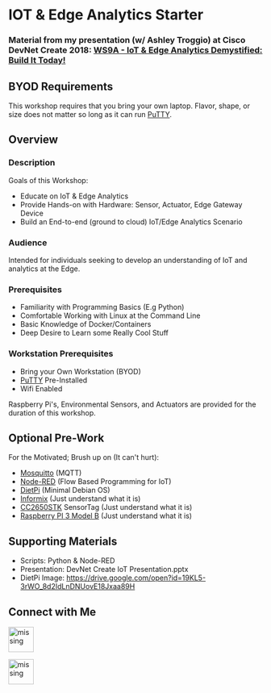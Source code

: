 # IOT & Edge Analytics Starter
### Material from my presentation (w/ Ashley Troggio) at Cisco DevNet Create 2018: [WS9A - IoT & Edge Analytics Demystified: Build It Today!](https://www.devnetcreate.io/2018/pages/agenda/agenda.html)

## BYOD Requirements
This workshop requires that you bring your own laptop. Flavor, shape, or size does not matter so long as it can run [PuTTY](https://www.putty.org/).

## Overview
### Description
Goals of this Workshop:

* Educate on IoT & Edge Analytics
* Provide Hands-on with Hardware: Sensor, Actuator, Edge Gateway Device
* Build an End-to-end (ground to cloud) IoT/Edge Analytics Scenario

### Audience
Intended for individuals seeking to develop an understanding of IoT and analytics at the Edge.
### Prerequisites
* Familiarity with Programming Basics (E.g Python)
* Comfortable Working with Linux at the Command Line
* Basic Knowledge of Docker/Containers
* Deep Desire to Learn some Really Cool Stuff

### Workstation Prerequisites
* Bring your Own Workstation (BYOD)
* [PuTTY](https://www.putty.org/) Pre-Installed
* Wifi Enabled

Raspberry Pi's, Environmental Sensors, and Actuators are provided for the duration of this workshop.

## Optional Pre-Work
For the Motivated; Brush up on (It can't hurt):

* [Mosquitto](http://mosquitto.org) (MQTT)
* [Node-RED](https://nodered.org) (Flow Based Programming for IoT)
* [DietPi](http://dietpi.com) (Minimal Debian OS)
* [Informix](https://www.ibm.com/support/knowledgecenter/SSGU8G_12.1.0/com.ibm.welcome.doc/welcome.htm) (Just understand what it is)
* [CC2650STK](http://processors.wiki.ti.com/index.php/CC2650_SensorTag_User's_Guide) SensorTag (Just understand what it is)
* [Raspberry PI 3 Model B](https://www.raspberrypi.org/products/raspberry-pi-3-model-b/) (Just understand what it is)

## Supporting Materials
* Scripts: Python & Node-RED
* Presentation: DevNet Create IoT Presentation.pptx
* DietPi Image: https://drive.google.com/open?id=19KL5-3rWO_8d2IdLnDNUovE18Jxaa89H

## Connect with Me
[<img src="https://upload.wikimedia.org/wikipedia/fr/thumb/c/c8/Twitter_Bird.svg/1259px-Twitter_Bird.svg.png" width="50" alt="missing" >](https://twitter.com/froliol)

[<img src="http://www.svemarknad.se/wp-content/uploads/2015/05/linkedin.jpg" width="50" alt="missing" >](https://www.linkedin.com/in/froliol/)
